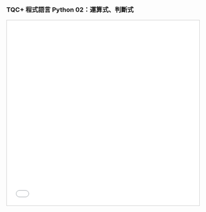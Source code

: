 ### TQC+ 程式語言 Python 02：運算式、判斷式 ###


<iframe src="//www.slideshare.net/slideshow/embed_code/key/3zFyydNUkc97YM" width="595" height="485" frameborder="0" marginwidth="0" marginheight="0" scrolling="no" style="border:1px solid #CCC; border-width:1px; margin-bottom:5px; max-width: 100%;" allowfullscreen> </iframe>

